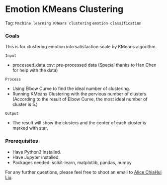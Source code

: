 # Emotion KMeans Clustering
Tag: `Machine learning`  `KMeans clustering` `emotion classification`

### Goals
This is for clustering emotion into satisfaction scale by KMeans algorithm.

``Input``
* processed_data.csv: pre-processed data (Special thanks to Han Chen for help with the data)

``Process``
* Using Elbow Curve to find the ideal number of clustering.
* Running KMeans Clustering with the pervious number of clusters. 
  (According to the result of Elbow Curve, the most ideal number of cluster is 5.)

``Output``
* The result will show the clusters and the center of each cluster is marked with star.

### Prerequisites

* Have Python3 installed.
* Have Jupyter installed.
* Packages needed: scikit-learn, matplotlib, pandas, numpy


For any further questions, please feel free to shoot an email to [Alice ChiaHui Liu](chiahuiliu@utexas.edu).
